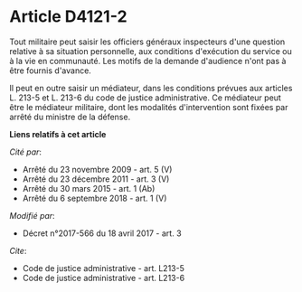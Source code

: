 # Article D4121-2

Tout militaire peut saisir les officiers généraux inspecteurs d'une question relative à sa situation personnelle, aux
conditions d'exécution du service ou à la vie en communauté. Les motifs de la demande d'audience n'ont pas à être fournis
d'avance.

Il peut en outre saisir un médiateur, dans les conditions prévues aux articles L. 213-5 et L. 213-6 du code de justice
administrative. Ce médiateur peut être le médiateur militaire, dont les modalités d'intervention sont fixées par arrêté du
ministre de la défense.

**Liens relatifs à cet article**

_Cité par_:

  - Arrêté du 23 novembre 2009 - art. 5 (V)
  - Arrêté du 23 décembre 2011 - art. 3 (V)
  - Arrêté du 30 mars 2015 - art. 1 (Ab)
  - Arrêté du 6 septembre 2018 - art. 1 (V)

_Modifié par_:

  - Décret n°2017-566 du 18 avril 2017 - art. 3

_Cite_:

  - Code de justice administrative - art. L213-5
  - Code de justice administrative - art. L213-6
